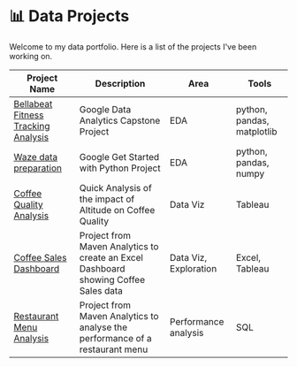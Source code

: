 # 📊 Data Projects

Welcome to my data portfolio. Here is a list of the projects I've been working on.

| Project Name | Description | Area | Tools |
| -------- | ------- | ------- | ------- | 
| [Bellabeat Fitness Tracking Analysis](https://github.com/surbina85/Google-Data-Analytics-Capstone-Bellabeat) | Google Data Analytics Capstone Project | EDA | python, pandas, matplotlib |
| [Waze data preparation](https://github.com/surbina85/Google-ADAC-Python-Project) | Google Get Started with Python Project | EDA | python, pandas, numpy |
| [Coffee Quality Analysis](https://github.com/surbina85/coffee-quality-may-2023) | Quick Analysis of the impact of Altitude on Coffee Quality | Data Viz | Tableau |
| [Coffee Sales Dashboard](https://github.com/surbina85/Coffee-Sales-Dashboard) | Project from Maven Analytics to create an Excel Dashboard showing Coffee Sales data | Data Viz, Exploration | Excel, Tableau |
| [Restaurant Menu Analysis](https://github.com/surbina85/Restaurant-Menu-Analysis) | Project from Maven Analytics to analyse the performance of a restaurant menu | Performance analysis | SQL |
